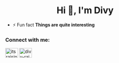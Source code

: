 <h1 align="center">Hi 👋, I'm Divy</h1>

- ⚡ Fun fact **Things are quite interesting**

<h3 align="left">Connect with me:</h3>
<p align="left">
<a href="https://twitter.com/itsrajsinghh" target="blank"><img align="center" src="https://raw.githubusercontent.com/rahuldkjain/github-profile-readme-generator/master/src/images/icons/Social/twitter.svg" alt="itsrajsinghh" height="30" width="40" /></a>
<a href="https://linkedin.com/in/divy-raj" target="blank"><img align="center" src="https://raw.githubusercontent.com/rahuldkjain/github-profile-readme-generator/master/src/images/icons/Social/linked-in-alt.svg" alt="divy-raj" height="30" width="40" /></a>
</p>


